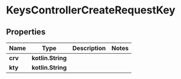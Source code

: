 
# KeysControllerCreateRequestKey

## Properties
Name | Type | Description | Notes
------------ | ------------- | ------------- | -------------
**crv** | **kotlin.String** |  | 
**kty** | **kotlin.String** |  | 




